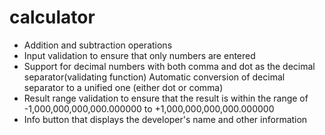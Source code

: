 # calculator
- Addition and subtraction operations
- Input validation to ensure that only numbers are entered
- Support for decimal numbers with both comma and dot as the decimal separator(validating function) Automatic conversion of decimal separator to a unified one (either dot or comma)
- Result range validation to ensure that the result is within the range of -1,000,000,000,000.000000 to +1,000,000,000,000.000000
- Info button that displays the developer's name and other information
